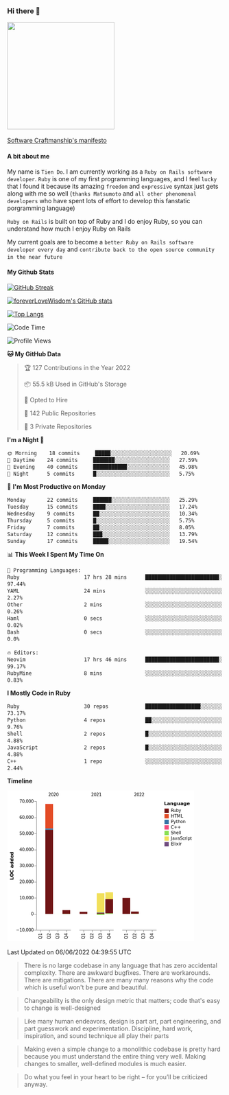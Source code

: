 ### Hi there 👋

<!--
**foreverLoveWisdom/foreverLoveWisdom** is a ✨ _special_ ✨ repository because its `README.md` (this file) appears on your GitHub profile.

Here are some ideas to get you started:

- 🔭 I’m currently working on ...
- 🌱 I’m currently learning ...
- 👯 I’m looking to collaborate on ...
- 🤔 I’m looking for help with ...
- 💬 Ask me about ...
- 📫 How to reach me: ...
- 😄 Pronouns: ...
- ⚡ Fun fact: ...
-->

<img src="https://codecondo.com/wp-content/uploads/2017/09/railslogo.png" width="250" height="250">

[Software Craftmanship's manifesto](http://manifesto.softwarecraftsmanship.org/)

#### A bit about me
My name is `Tien Do`. I am currently working as a `Ruby on Rails software developer`. `Ruby` is one of my first programming languages, and I feel `lucky` that I found it because its amazing `freedom` and `expressive` syntax just gets along with me so well (`thanks Matsumoto` and `all other phenomenal developers` who have spent lots of effort to develop this fanstatic porgramming language)

`Ruby on Rails` is built on top of Ruby and I do enjoy Ruby, so you can understand how much I enjoy Ruby on Rails

My current goals are to become a `better Ruby on Rails software developer every day` and `contribute back to the open source community in the near future`

#### My Github Stats

[![GitHub Streak](https://github-readme-streak-stats.herokuapp.com/?user=foreverLoveWisdom&theme=dracula)](https://git.io/streak-stats)
&nbsp;
&nbsp;

[![foreverLoveWisdom's GitHub stats](https://github-readme-stats.vercel.app/api?username=foreverLoveWisdom&show_icons=true&theme=react&count_private=true)](https://github.com/anuraghazra/github-readme-stats)

[![Top Langs](https://github-readme-stats.vercel.app/api/top-langs/?username=foreverLoveWisdom&show_icons=true&theme=vue-dark)](https://github.com/anuraghazra/github-readme-stats)

<!--START_SECTION:waka-->
![Code Time](http://img.shields.io/badge/Code%20Time-1%2C096%20hrs%2059%20mins-blue)

![Profile Views](http://img.shields.io/badge/Profile%20Views-0-blue)

**🐱 My GitHub Data** 

> 🏆 127 Contributions in the Year 2022
 > 
> 📦 55.5 kB Used in GitHub's Storage 
 > 
> 💼 Opted to Hire
 > 
> 📜 142 Public Repositories 
 > 
> 🔑 3 Private Repositories  
 > 
**I'm a Night 🦉** 

```text
🌞 Morning    18 commits     █████░░░░░░░░░░░░░░░░░░░░   20.69% 
🌆 Daytime    24 commits     ███████░░░░░░░░░░░░░░░░░░   27.59% 
🌃 Evening    40 commits     ███████████░░░░░░░░░░░░░░   45.98% 
🌙 Night      5 commits      █░░░░░░░░░░░░░░░░░░░░░░░░   5.75%

```
📅 **I'm Most Productive on Monday** 

```text
Monday       22 commits     ██████░░░░░░░░░░░░░░░░░░░   25.29% 
Tuesday      15 commits     ████░░░░░░░░░░░░░░░░░░░░░   17.24% 
Wednesday    9 commits      ██░░░░░░░░░░░░░░░░░░░░░░░   10.34% 
Thursday     5 commits      █░░░░░░░░░░░░░░░░░░░░░░░░   5.75% 
Friday       7 commits      ██░░░░░░░░░░░░░░░░░░░░░░░   8.05% 
Saturday     12 commits     ███░░░░░░░░░░░░░░░░░░░░░░   13.79% 
Sunday       17 commits     █████░░░░░░░░░░░░░░░░░░░░   19.54%

```


📊 **This Week I Spent My Time On** 

```text
💬 Programming Languages: 
Ruby                     17 hrs 28 mins      ████████████████████████░   97.44% 
YAML                     24 mins             ░░░░░░░░░░░░░░░░░░░░░░░░░   2.27% 
Other                    2 mins              ░░░░░░░░░░░░░░░░░░░░░░░░░   0.26% 
Haml                     0 secs              ░░░░░░░░░░░░░░░░░░░░░░░░░   0.02% 
Bash                     0 secs              ░░░░░░░░░░░░░░░░░░░░░░░░░   0.0%

🔥 Editors: 
Neovim                   17 hrs 46 mins      ████████████████████████░   99.17% 
RubyMine                 8 mins              ░░░░░░░░░░░░░░░░░░░░░░░░░   0.83%

```

**I Mostly Code in Ruby** 

```text
Ruby                     30 repos            ██████████████████░░░░░░░   73.17% 
Python                   4 repos             ██░░░░░░░░░░░░░░░░░░░░░░░   9.76% 
Shell                    2 repos             █░░░░░░░░░░░░░░░░░░░░░░░░   4.88% 
JavaScript               2 repos             █░░░░░░░░░░░░░░░░░░░░░░░░   4.88% 
C++                      1 repo              ░░░░░░░░░░░░░░░░░░░░░░░░░   2.44%

```


**Timeline**

![Chart not found](https://raw.githubusercontent.com/foreverLoveWisdom/foreverLoveWisdom/main/charts/bar_graph.png) 


 Last Updated on 06/06/2022 04:39:55 UTC
<!--END_SECTION:waka-->


> There is no large codebase in any language that has zero accidental complexity. There are awkward bugfixes. There are workarounds. There are mitigations.
> There are many many reasons why the code which is useful won't be pure and beautiful.

> Changeability is the only design metric that matters; code that's easy to change is well-designed

> Like many human endeavors, design is part art, part engineering, and part guesswork and experimentation. Discipline, hard work, inspiration, and sound technique all play their parts

> Mak­ing even a sim­ple change to a mono­lith­ic code­base is pret­ty hard because you must under­stand the entire thing very well. Mak­ing changes to small­er, well-defined mod­ules is much easier.
 
 > Do what you feel in your heart to be right – for you’ll be criticized anyway.
